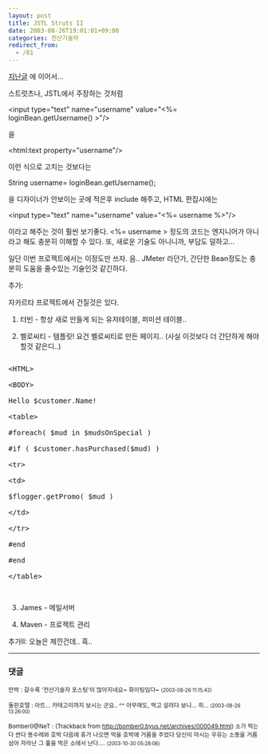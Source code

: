 ```yaml
---
layout: post
title: JSTL Struts II
date: 2003-08-26T19:01:01+09:00
categories: 전산기술자
redirect_from:
  - /81
---
```


<a href="/204">지난글</a> 에 이어서...

스트럿츠나, JSTL에서 주장하는 것처럼

<p >&lt;input type="text" name="username" value="&lt;%= loginBean.getUsername() &gt;"/&gt;

을

<p >&lt;html:text property="username"/&gt;

이런 식으로 고치는 것보다는

<p >String username= loginBean.getUsername();

을 디자이너가 안보이는 곳에 적은후 include 해주고, HTML 편집시에는

<p >&lt;input type="text" name="username" value="&lt;%= username %&gt;"/&gt;

이라고 해주는 것이 훨씬 보기좋다. &lt;%= username &gt; 정도의 코드는 엔지니어가 아니라고 해도 충분히 이해할 수 있다. 또, 새로운 기술도 아니니까, 부담도 덜하고...

일단 이번 프로젝트에서는 이정도만 쓰자. 음.. JMeter 라던가, 간단한 Bean정도는 충분히 도움을 줄수있는 기술인것 같긴하다.

추가:

자카르타 프로젝트에서 건질것은 있다.

1. 터빈 - 항상 새로 만들게 되는 유저테이블, 퍼미션 테이블..

2. 벨로씨티 - 템플릿! 요건 벨로씨티로 만든 페이지.. (사실 이것보다 더 간단하게 해야할것 같은디..)

<pre><p >&lt;HTML&gt;

&lt;BODY&gt;

Hello $customer.Name!

&lt;table&gt;

#foreach( $mud in $mudsOnSpecial )

#if ( $customer.hasPurchased($mud) )

&lt;tr&gt;

&lt;td&gt;

$flogger.getPromo( $mud )

&lt;/td&gt;

&lt;/tr&gt;

#end

#end

&lt;/table&gt;

</pre>

3. James - 메일서버

4. Maven - 프로젝트 관리

추가II: 오늘은 제낀건데.. 흑..

* * *

### 댓글



<!--- cmt:178 --->
<!--- mail: --->
<!--- parent:0 --->

<small>만박 : 갈수록 '전산기술자 포스팅'이 많아지네요~ 화이팅임다~ <small>(2003-08-26 11:15:42)</small></small>


<!--- cmt:179 --->
<!--- mail: --->
<!--- parent:0 --->

<small>돌핀호텔 : 아트... 카테고리까지 보시는 군요.. ^^ 아무래도, 먹고 살려다 보니...   히... <small>(2003-08-26 13:26:00)</small></small>


<!--- cmt:180 --->
<!--- mail: --->
<!--- parent:0 --->

<small>Bomber0@NeT : <!-- ping:180 ---> (Trackback from <a href='http://bomber0.byus.net/archives/000049.html'>http://bomber0.byus.net/archives/000049.html</a>) 소가 먹는다 싼다 똥수레와 호박 다음에 휴가 나오면 먹을 호박에 거름을 주었다 당신이 마시는 우유는 소똥을 거름삼아 자라난 그 풀을 먹은 소에서 난다.... <small>(2003-10-30 05:28:06)</small></small>

